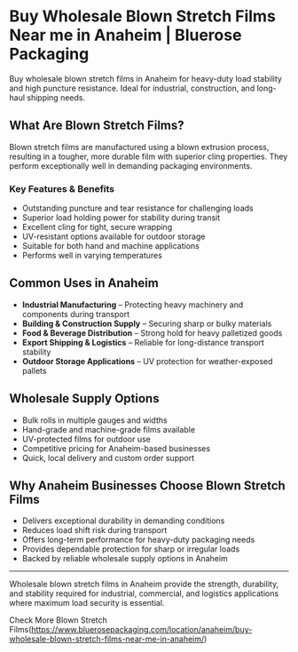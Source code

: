# Buy Wholesale Blown Stretch Films Near me in Anaheim | Bluerose Packaging

Buy wholesale blown stretch films in Anaheim for heavy-duty load stability and high puncture resistance. Ideal for industrial, construction, and long-haul shipping needs.

## What Are Blown Stretch Films?

Blown stretch films are manufactured using a blown extrusion process, resulting in a tougher, more durable film with superior cling properties. They perform exceptionally well in demanding packaging environments.

### Key Features & Benefits

- Outstanding puncture and tear resistance for challenging loads  
- Superior load holding power for stability during transit  
- Excellent cling for tight, secure wrapping  
- UV-resistant options available for outdoor storage  
- Suitable for both hand and machine applications  
- Performs well in varying temperatures  

## Common Uses in Anaheim

- **Industrial Manufacturing** – Protecting heavy machinery and components during transport  
- **Building & Construction Supply** – Securing sharp or bulky materials  
- **Food & Beverage Distribution** – Strong hold for heavy palletized goods  
- **Export Shipping & Logistics** – Reliable for long-distance transport stability  
- **Outdoor Storage Applications** – UV protection for weather-exposed pallets  

## Wholesale Supply Options

- Bulk rolls in multiple gauges and widths  
- Hand-grade and machine-grade films available  
- UV-protected films for outdoor use  
- Competitive pricing for Anaheim-based businesses  
- Quick, local delivery and custom order support  

## Why Anaheim Businesses Choose Blown Stretch Films

- Delivers exceptional durability in demanding conditions  
- Reduces load shift risk during transport  
- Offers long-term performance for heavy-duty packaging needs  
- Provides dependable protection for sharp or irregular loads  
- Backed by reliable wholesale supply options in Anaheim  

---

Wholesale blown stretch films in Anaheim provide the strength, durability, and stability required for industrial, commercial, and logistics applications where maximum load security is essential.

Check More Blown Stretch Films(https://www.bluerosepackaging.com/location/anaheim/buy-wholesale-blown-stretch-films-near-me-in-anaheim/)

